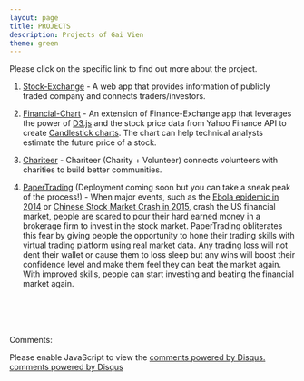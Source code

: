 ```yaml
---
layout: page
title: PROJECTS
description: Projects of Gai Vien
theme: green
---
```


Please click on the specific link to find out more about the project.

1. [Stock-Exchange](finance-exchange) - A web app that provides information of publicly traded company and connects traders/investors.

2. [Financial-Chart](financial-chart) - An extension of Finance-Exchange app that leverages the power of <a href="http://d3js.org/" target="_blank">D3.js</a> and the stock price data from Yahoo Finance API to create <a href="https://en.wikipedia.org/wiki/Candlestick_chart" target="_blank">Candlestick charts</a>. The chart can help technical analysts estimate the future price of a stock.

3. [Chariteer](chariteer) - Chariteer (<span class="chariteer">Chari</span>ty + Volun<span class="chariteer">teer</span>) connects volunteers with charities to build better communities.

4. [PaperTrading](Papertrading) (Deployment coming soon but you can take a sneak peak of the process!) - When major events, such as the <a href="http://money.cnn.com/2014/10/15/investing/ebola-spooks-wall-street-investors-stocks/" target="_blank">Ebola epidemic in 2014</a> or <a href="http://www.economist.com/news/business-and-finance/21662092-china-sneezing-rest-world-rightly-nervous-causes-and-consequences-chinas" target="_blank">Chinese Stock Market Crash in 2015</a>, crash the US financial market, people are scared to pour their hard earned money in a brokerage firm to invest in the stock market. PaperTrading obliterates this fear by giving people the opportunity to hone their trading skills with virtual trading platform using real market data. Any trading loss will not dent their wallet or cause them to loss sleep but any wins will boost their confidence level and make them feel they can beat the market again. With improved skills, people can start investing and beating the financial market again.


<br><br><br><br>
Comments:

<div id="disqus_thread"></div>
<script type="text/javascript">
  /* * * in case my cohort wants to know how to set up
  1. after getting a disqus account, you will be creating a "short name" (e.g. thisisyourshortname.disqus.com)
  2. put that name within the quote `...` below in the disqus_shortname variable
  3. Done! * * */
  var disqus_shortname = '{{site.disqushandler}}';

  /* * * DON'T EDIT BELOW THIS LINE * * */
  (function() {
      var dsq = document.createElement('script'); dsq.type = 'text/javascript'; dsq.async = true;
      dsq.src = '//' + disqus_shortname + '.disqus.com/embed.js';
      (document.getElementsByTagName('head')[0] || document.getElementsByTagName('body')[0]).appendChild(dsq);
  })();
</script>
<noscript>Please enable JavaScript to view the <a href="http://disqus.com/?ref_noscript">comments powered by Disqus.</a></noscript>
<a href="http://disqus.com" class="dsq-brlink">comments powered by <span class="logo-disqus">Disqus</span></a>


